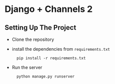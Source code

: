 # Django + Channels 2


## Setting Up The Project

- Clone the repository
- install the dependencies from `requirements.txt`
        
        pip install -r requirements.txt
- Run the server

        python manage.py runserver
